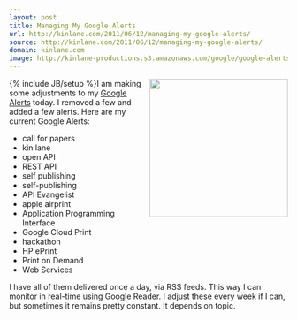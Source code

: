 ```yaml
---
layout: post
title: Managing My Google Alerts
url: http://kinlane.com/2011/06/12/managing-my-google-alerts/
source: http://kinlane.com/2011/06/12/managing-my-google-alerts/
domain: kinlane.com
image: http://kinlane-productions.s3.amazonaws.com/google/google-alerts.jpg
---
```

{% include JB/setup %}<img src="http://kinlane-productions.s3.amazonaws.com/google/google-alerts.jpg" alt="" width="250" align="right" />I am making some adjustments to my <a title="Google Alerts" href="http://www.google.com/alerts/">Google Alerts</a> today. I removed a few and added a few alerts. Here are my current Google Alerts:
<ul class="mainlist">
     <li>call for papers
     </li>
     <li>kin lane
     </li>
     <li>open API
     </li>
     <li>REST API
     </li>
     <li>self publishing
     </li>
     <li>self-publishing
     </li>
     <li>API Evangelist
     </li>
     <li>apple airprint
     </li>
     <li>Application Programming Interface
     </li>
     <li>Google Cloud Print
     </li>
     <li>hackathon
     </li>
     <li>HP ePrint
     </li>
     <li>Print on Demand
     </li>
     <li>Web Services
     </li>
</ul>I have all of them delivered once a day, via RSS feeds. This way I can monitor in real-time using Google Reader. I adjust these every week if I can, but sometimes it remains pretty constant. It depends on topic.